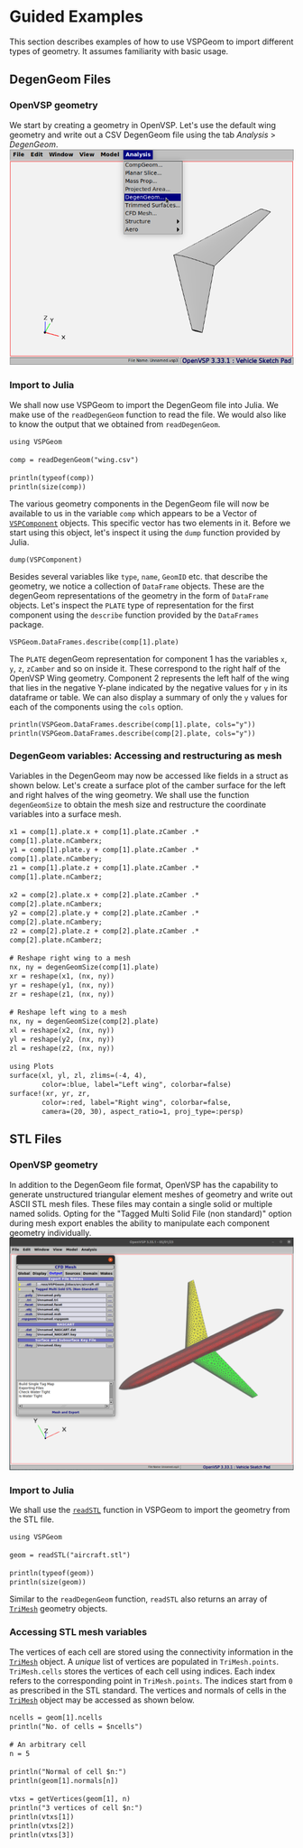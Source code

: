 # Guided Examples

This section describes examples of how to use VSPGeom to import different types of geometry. It assumes familiarity with basic usage.

## DegenGeom Files
### OpenVSP geometry 
We start by creating a geometry in OpenVSP. Let's use the default wing geometry and write out a CSV DegenGeom file using the tab *Analysis* > *DegenGeom*.
![OpenVSPwing](assets/OpenVSPwing.png)

### Import to Julia
We shall now use VSPGeom to import the DegenGeom file into Julia. We make use of the `readDegenGeom` function to read the file. We would also like to know the output that we obtained from `readDegenGeom`.
```@example 1
using VSPGeom

comp = readDegenGeom("wing.csv")

println(typeof(comp))
println(size(comp))
```

The various geometry components in the DegenGeom file will now be available to us in the variable `comp` which appears to be a Vector of [`VSPComponent`](@ref) objects. This specific vector has two elements in it. Before we start using this object, let's inspect it using the `dump` function provided by Julia.
```@repl 1
dump(VSPComponent)
```
Besides several variables like `type`, `name`, `GeomID` etc. that describe the geometry, we notice a collection of `DataFrame` objects. These are the degenGeom representations of the geometry in the form of `DataFrame` objects. Let's inspect the `PLATE` type of representation for the first component using the `describe` function provided by the `DataFrames` package.
```@repl 1
VSPGeom.DataFrames.describe(comp[1].plate)
```

The `PLATE` degenGeom representation for component 1 has the variables `x`, `y`, `z`, `zCamber` and so on inside it. These correspond to the right half of the OpenVSP Wing geometry. Component 2 represents the left half of the wing that lies in the negative Y-plane indicated by the negative values for `y` in its dataframe or table. We can also display a summary of only the `y` values for each of the components using the `cols` option.
```@repl 1
println(VSPGeom.DataFrames.describe(comp[1].plate, cols="y"))
println(VSPGeom.DataFrames.describe(comp[2].plate, cols="y"))
```

### DegenGeom variables: Accessing and restructuring as mesh
Variables in the DegenGeom may now be accessed like fields in a struct as shown below. Let's create  a surface plot of the camber surface for the left and right halves of the wing geometry. We shall use the function `degenGeomSize` to obtain the mesh size and restructure the coordinate variables into a surface mesh.
```@example 1
x1 = comp[1].plate.x + comp[1].plate.zCamber .* comp[1].plate.nCamberx;
y1 = comp[1].plate.y + comp[1].plate.zCamber .* comp[1].plate.nCambery;
z1 = comp[1].plate.z + comp[1].plate.zCamber .* comp[1].plate.nCamberz;

x2 = comp[2].plate.x + comp[2].plate.zCamber .* comp[2].plate.nCamberx;
y2 = comp[2].plate.y + comp[2].plate.zCamber .* comp[2].plate.nCambery;
z2 = comp[2].plate.z + comp[2].plate.zCamber .* comp[2].plate.nCamberz;

# Reshape right wing to a mesh
nx, ny = degenGeomSize(comp[1].plate)
xr = reshape(x1, (nx, ny))
yr = reshape(y1, (nx, ny))
zr = reshape(z1, (nx, ny))

# Reshape left wing to a mesh
nx, ny = degenGeomSize(comp[2].plate)
xl = reshape(x2, (nx, ny))
yl = reshape(y2, (nx, ny))
zl = reshape(z2, (nx, ny))

using Plots
surface(xl, yl, zl, zlims=(-4, 4),
        color=:blue, label="Left wing", colorbar=false)
surface!(xr, yr, zr,
        color=:red, label="Right wing", colorbar=false,
        camera=(20, 30), aspect_ratio=1, proj_type=:persp)
```

## STL Files
### OpenVSP geometry 
In addition to the DegenGeom file format, OpenVSP has the capability to generate unstructured triangular element meshes of geometry and write out ASCII STL mesh files. These files may contain a single solid or multiple named solids. Opting for the "Tagged Multi Solid File (non standard)" option during mesh export enables the ability to manipulate each component geometry individually.
![OpenVSPSTLExport](assets/taggedmulti.png)

### Import to Julia
We shall use the [`readSTL`](@ref) function in VSPGeom to import the geometry from the STL file.
```@example 2
using VSPGeom

geom = readSTL("aircraft.stl")

println(typeof(geom))
println(size(geom))
```
Similar to the `readDegenGeom` function, `readSTL` also returns an array of [`TriMesh`](@ref) geometry objects.

### Accessing STL mesh variables
The vertices of each cell are stored using the connectivity information in the [`TriMesh`](@ref) object. A *unique* list of vertices are populated in `TriMesh.points`. `TriMesh.cells` stores the vertices of each cell using indices. Each index refers to the corresponding point in `TriMesh.points`. The indices start from `0` as prescribed in the STL standard.
The vertices and normals of cells in the [`TriMesh`](@ref) object may be accessed as shown below.
```@example 2
ncells = geom[1].ncells
println("No. of cells = $ncells")

# An arbitrary cell
n = 5

println("Normal of cell $n:")
println(geom[1].normals[n])

vtxs = getVertices(geom[1], n)
println("3 vertices of cell $n:")
println(vtxs[1])
println(vtxs[2])
println(vtxs[3])
```
